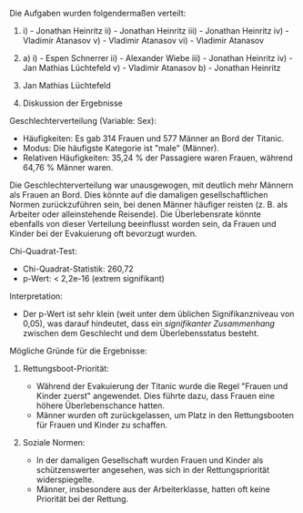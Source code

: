 Die Aufgaben wurden folgendermaßen verteilt: 
1. i) - Jonathan Heinritz
   ii) - Jonathan Heinritz
   iii) - Jonathan Heinritz
   iv) - Vladimir Atanasov
   v) - Vladimir Atanasov
   vi) - Vladimir Atanasov

2. a) i) - Espen Schnerrer
      ii) - Alexander Wiebe
      iii) - Jonathan Heinritz
      iv) - Jan Mathias Lüchtefeld
      v) - Vladimir Atanasov
   b) - Jonathan Heinritz

4. Jan Mathias Lüchtefeld

5. Diskussion der Ergebnisse

Geschlechterverteilung (Variable: Sex):

- Häufigkeiten: Es gab 314 Frauen und 577 Männer an Bord der Titanic.
- Modus: Die häufigste Kategorie ist "male" (Männer).
- Relativen Häufigkeiten: 35,24 % der Passagiere waren Frauen, während 64,76 % Männer waren.

Die Geschlechterverteilung war unausgewogen, mit deutlich mehr Männern als Frauen an Bord.
Dies könnte auf die damaligen gesellschaftlichen Normen zurückzuführen sein, bei denen Männer häufiger reisten (z. B. als Arbeiter oder alleinstehende Reisende). Die Überlebensrate könnte ebenfalls von dieser Verteilung beeinflusst worden sein, da Frauen und Kinder bei der Evakuierung oft bevorzugt wurden.




Chi-Quadrat-Test:
- Chi-Quadrat-Statistik: 260,72
- p-Wert: < 2,2e-16 (extrem signifikant)

Interpretation:
- Der p-Wert ist sehr klein (weit unter dem üblichen Signifikanzniveau von 0,05), was darauf hindeutet, dass ein *signifikanter Zusammenhang* zwischen dem Geschlecht und dem Überlebensstatus besteht.

Mögliche Gründe für die Ergebnisse:
1. Rettungsboot-Priorität:
   - Während der Evakuierung der Titanic wurde die Regel "Frauen und Kinder zuerst" angewendet. Dies führte dazu, dass Frauen eine höhere Überlebenschance hatten.
   - Männer wurden oft zurückgelassen, um Platz in den Rettungsbooten für Frauen und Kinder zu schaffen.

2. Soziale Normen:
   - In der damaligen Gesellschaft wurden Frauen und Kinder als schützenswerter angesehen, was sich in der Rettungspriorität widerspiegelte.
   - Männer, insbesondere aus der Arbeiterklasse, hatten oft keine Priorität bei der Rettung.

